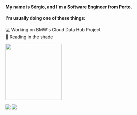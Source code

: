 
<!--

- 🔭 I’m currently working on ...
- 🌱 I’m currently learning ...
- 👯 I’m looking to collaborate on ...
- 🤔 I’m looking for help with ...
- 💬 Ask me about ...
- 📫 How to reach me: ...
- 😄 Pronouns: ...
- ⚡ Fun fact: ...
-->
#### My name is Sérgio, and I'm a Software Engineer from Porto.

#### I'm usually doing one of these things:

💻  Working on BMW's Cloud Data Hub Project  
🌱  Reading in the shade

<a style="padding-top: 1em;" href="https://github.com/SergioEstevao11"><img src="https://github-readme-stats.vercel.app/api?username=SergioEstevao11&count_private=true&&theme=dark" height="180" /></a>

<a target="_blank" href="https://www.linkedin.com/in/s%C3%A9rgio-est%C3%AAv%C3%A3o-2067b41b8/"><img src="https://img.shields.io/badge/-LinkedIn-0077B5?style=for-the-badge&logo=Linkedin&logoColor=white"></img></a>
<a target="_blank" href="mailto:smestevao11@gmail.com"><img src="https://img.shields.io/badge/-Gmail-D14836?style=for-the-badge&logo=Gmail&logoColor=white"></img></a>



<!--
#### Currently working on:

👯 My online [resume](https://miguelazevedolopes.github.io/) using Three.js 


-->

